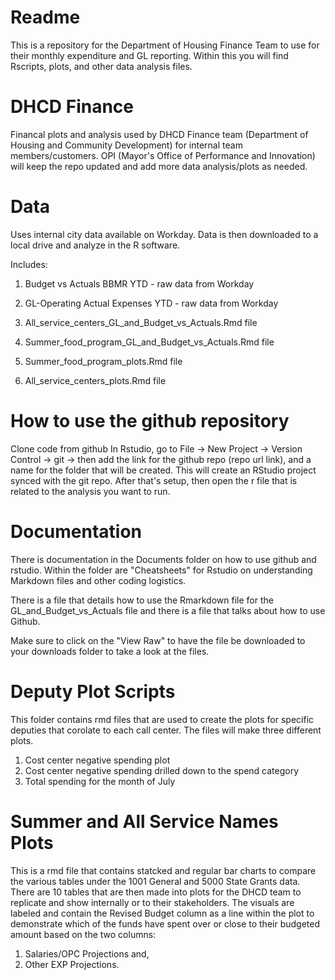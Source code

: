 # Readme
This is a repository for the Department of Housing Finance Team to use for their monthly expenditure and GL reporting. Within this you will find Rscripts, plots, and other data analysis files. 

# DHCD Finance
Financal plots and analysis used by DHCD Finance team (Department of Housing and Community Development) for internal team members/customers. OPI (Mayor's Office of Performance and Innovation) will keep the repo updated and add more data analysis/plots as needed. 

# Data
Uses internal city data available on Workday. Data is then downloaded to a local drive and analyze in the R software.

Includes:

1. Budget vs Actuals BBMR YTD - raw data from Workday

2. GL-Operating Actual Expenses YTD - raw data from Workday

3. All_service_centers_GL_and_Budget_vs_Actuals.Rmd file

4. Summer_food_program_GL_and_Budget_vs_Actuals.Rmd file

5. Summer_food_program_plots.Rmd file

6. All_service_centers_plots.Rmd file

# How to use the github repository
Clone code from github
In Rstudio, go to File -> New Project -> Version Control -> git -> then add the link for the github repo (repo url link), and a name for the folder that will be created. This will create an RStudio project synced with the git repo. After that's setup, then open the r file that is related to the analysis you want to run. 

# Documentation
There is documentation in the Documents folder on how to use github and rstudio. Within the folder are "Cheatsheets" for Rstudio on understanding Markdown files and other coding logistics. 

There is a file that details how to use the Rmarkdown file for the GL_and_Budget_vs_Actuals file and there is a file that talks about how to use Github.

Make sure to click on the "View Raw" to have the file be downloaded to your downloads folder to take a look at the files.  

# Deputy Plot Scripts
This folder contains rmd files that are used to create the plots for specific deputies that corolate to each call center. The files will make three different plots. 

  1. Cost center negative spending plot
  2. Cost center negative spending drilled down to the spend category
  3. Total spending for the month of July

# Summer and All Service Names Plots
This is a rmd file that contains statcked and regular bar charts to compare the various tables under the 1001 General and 5000 State Grants data. There are 10 tables that are then made into plots for the DHCD team to replicate and show internally or to their stakeholders. The visuals are labeled and contain the Revised Budget column as a line within the plot to demonstrate which of the funds have spent over or close to their budgeted amount based on the two columns: 

1. Salaries/OPC Projections and,
2. Other EXP Projections.





